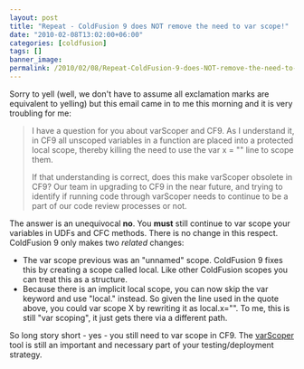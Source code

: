 ```yaml
---
layout: post
title: "Repeat - ColdFusion 9 does NOT remove the need to var scope!"
date: "2010-02-08T13:02:00+06:00"
categories: [coldfusion]
tags: []
banner_image: 
permalink: /2010/02/08/Repeat-ColdFusion-9-does-NOT-remove-the-need-to-var-scope
---
```


Sorry to yell (well, we don't have to assume all exclamation marks are equivalent to yelling) but this email came in to me this morning and it is very troubling for me:

<blockquote>
I have a question for you about varScoper and CF9. As I understand it, in CF9 all unscoped variables in a function are placed into a protected local scope, thereby killing the need to use the var x = "" line to scope them.

If that understanding is correct, does this make varScoper obsolete in CF9? Our team in upgrading to CF9 in the near future, and trying to identify if running code through varScoper needs to continue to be a part of our code review processes or not.
</blockquote>

The answer is an unequivocal <b>no</b>. You <b>must</b> still continue to var scope your variables in UDFs and CFC methods. There is no change in this respect. ColdFusion 9 only makes two <i>related</i> changes:

<ul>
<li>The var scope previous was an "unnamed" scope. ColdFusion 9 fixes this by creating a scope called local. Like other ColdFusion scopes you can treat this as a structure.
<li>Because there is an implicit local scope, you can now skip the var keyword and use "local." instead. So given the line used in the quote above, you could var scope X by rewriting it as local.x="". To me, this is still "var scoping", it just gets there via a different path.
</ul>

So long story short - yes - you still need to var scope in CF9. The <a href="http://varscoper.riaforge.org/">varScoper</a> tool is still an important and necessary part of your testing/deployment strategy.